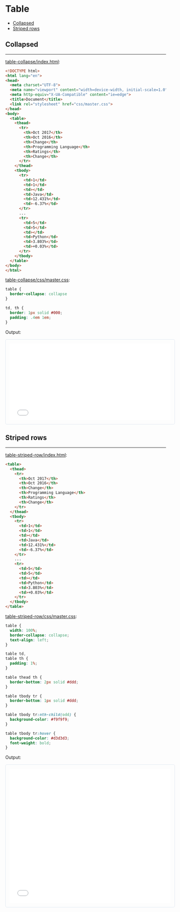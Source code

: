 # Table

* [Collapsed](#collapsed)
* [Striped rows](#striped-rows)

## Collapsed
---

[table-collapse/index.html](table-collapse/index.html):
```html
<!DOCTYPE html>
<html lang="en">
<head>
  <meta charset="UTF-8">
  <meta name="viewport" content="width=device-width, initial-scale=1.0">
  <meta http-equiv="X-UA-Compatible" content="ie=edge">
  <title>Document</title>
  <link rel="stylesheet" href="css/master.css">
</head>
<body>
  <table>
    <thead>
      <tr>
        <th>Oct 2017</th>
        <th>Oct 2016</th>
        <th>Change</th>
        <th>Programming Language</th>
        <th>Ratings</th>
        <th>Change</th>
      </tr>
    </thead>
    <tbody>
      <tr>
        <td>1</td>
        <td>1</td>
        <td></td>
        <td>Java</td>
        <td>12.431%</td>
        <td>-6.37%</td>
      </tr>
      ...
      <tr>
        <td>5</td>
        <td>5</td>
        <td></td>
        <td>Python</td>
        <td>3.803%</td>
        <td>+0.03%</td>
      </tr>
    </tbody>
  </table>
</body>
</html>
```

[table-collapse/css/master.css](table-collapse/css/master.css):
```css
table {
  border-collapse: collapse
}

td, th {
  border: 1px solid #000;
  padding: .4em 1em;
}
```

Output:

<iframe src="table-collapse/index.html" width="100%" style="border-radius: 0.3rem; border: solid 1px #dce6f0; padding: 0.8rem; height: 240px"></iframe>

## Striped rows
---

[table-striped-row/index.html](table-striped-row/index.html):
```html
<table>
  <thead>
    <tr>
      <th>Oct 2017</th>
      <th>Oct 2016</th>
      <th>Change</th>
      <th>Programming Language</th>
      <th>Ratings</th>
      <th>Change</th>
    </tr>
  </thead>
  <tbody>
    <tr>
      <td>1</td>
      <td>1</td>
      <td></td>
      <td>Java</td>
      <td>12.431%</td>
      <td>-6.37%</td>
    </tr>
    ...
    <tr>
      <td>5</td>
      <td>5</td>
      <td></td>
      <td>Python</td>
      <td>3.803%</td>
      <td>+0.03%</td>
    </tr>
  </tbody>
</table>
```

[table-striped-row/css/master.css](table-striped-row/css/master.css):
```css
table {
  width: 100%;
  border-collapse: collapse;
  text-align: left;
}

table td,
table th {
  padding: 1%;
}

table thead th {
  border-bottom: 2px solid #ddd;
}

table tbody tr {
  border-bottom: 1px solid #ddd;
}

table tbody tr:nth-child(odd) {
  background-color: #f9f9f9;
}

table tbody tr:hover {
  background-color: #d3d3d3;
  font-weight: bold;
}
```

Output:

<iframe src="table-striped-row/index.html" width="100%" style="border-radius: 0.3rem; border: solid 1px #dce6f0; padding: 0.8rem; height: 420px"></iframe>
